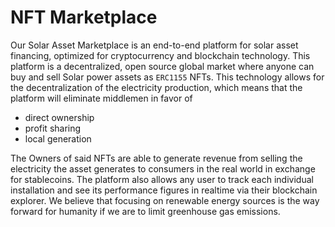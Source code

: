 # NFT Marketplace

Our Solar Asset Marketplace is an end-to-end platform for solar asset financing, optimized for cryptocurrency and blockchain technology. This platform is a decentralized, open source global market where anyone can buy and sell Solar power assets as `ERC1155` NFTs.
This technology allows for the decentralization of the electricity production, which means that the platform will eliminate middlemen in favor of 
- direct ownership
- profit sharing
- local generation

The Owners of said NFTs are able to generate revenue from selling the electricity the asset generates to consumers in the real world in exchange for stablecoins. The platform also allows any user to track each individual installation and see its performance figures in realtime via their blockchain explorer. We believe that focusing on renewable energy sources is the way forward for humanity if we are to limit greenhouse gas emissions.
